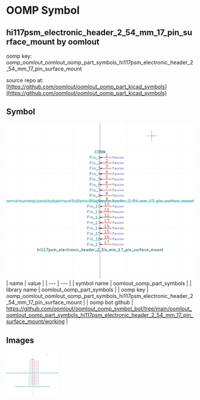 # OOMP Symbol  
## hi117psm_electronic_header_2_54_mm_17_pin_surface_mount  by oomlout  
  
oomp key: oomp_oomlout_oomlout_oomp_part_symbols_hi117psm_electronic_header_2_54_mm_17_pin_surface_mount  
  
source repo at: [https://github.com/oomlout/oomlout_oomp_part_kicad_symbols](https://github.com/oomlout/oomlout_oomp_part_kicad_symbols)  
## Symbol  
  
[![working.png](working_600.png)](working.png)  
| name | value | 
| --- | --- | 
| symbol name | oomlout_oomp_part_symbols | 
| library name | oomlout_oomp_part_symbols | 
| oomp key | oomp_oomlout_oomlout_oomp_part_symbols_hi117psm_electronic_header_2_54_mm_17_pin_surface_mount | 
| oomp bot github | https://github.com/oomlout/oomlout_oomp_symbol_bot/tree/main/oomlout_oomlout_oomp_part_symbols_hi117psm_electronic_header_2_54_mm_17_pin_surface_mount/working | 
## Images  
  
[![working.png](working_140.png)](working.png)  
